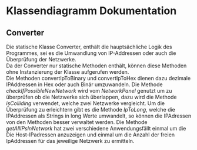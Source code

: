 # Klassendiagramm Dokumentation

## Converter
Die statische Klasse Converter, enthält die hauptsächliche Logik des Programmes, sei es die Umwandlung von IP-Addressen oder auch die Überprüfung der Netzwerke.  
Da der Converter nur statische Methoden enthält, können diese Methoden ohne Instanzierung der Klasse aufgerufen werden.  
Die Methoden convertIpToBinary und convertIpToHex dienen dazu dezimale IPAddressen in Hex oder auch Binär umzuwandeln.
Die Methode *checkIfPossibleNewNetwork* wird vom *NetworkPanel* genutzt um zu überprüfen ob die Netzwerke sich überlappen, dazu wird die Methode *isColliding* verwendet, welche zwei Netzwerke vergleicht. Um die Überprüfung zu erleichtern gibt es die Methode *IpToLong*, welche die IPAddressen als Strings in long Werte umwandelt, so können die IPAdressen von den Methoden besser verwaltet werden.
Die Methode *getAllIPsInNetwork* hat zwei verschiedene Anwendungsfällt einmal um die Die Host-IPadressen anzuzeigen und einmal um die Anzahl der freien IpAddressen für das jeweilige Netzwerk zu ermitteln.
